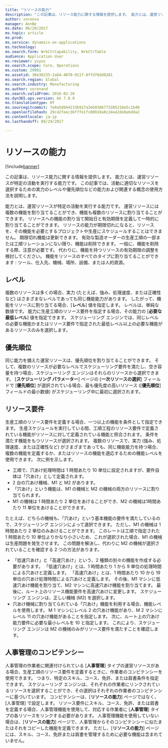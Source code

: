 ```yaml
---
title: "リソースの能力"
description: "この記事は、リソース能力に関する情報を提供します。 能力とは、運営リソースが特定の活動を実行する能力です。 この記事では、活動に適切なリソースを選択するための実力のレベルや優先順位などの能力および関連する概念の使用方法を説明します。"
author: sorenva
manager: AnnBe
ms.date: 06/20/2017
ms.topic: article
ms.prod: 
ms.service: dynamics-ax-applications
ms.technology: 
ms.search.form: WrkCtrCapability, WrkCtrTable
audience: Application User
ms.reviewer: yuyus
ms.search.scope: Core, Operations
ms.custom: 29961
ms.assetid: 30e38233-2a64-4070-911f-8ffd78dd8281
ms.search.region: Global
ms.search.industry: Manufacturing
ms.author: sorenand
ms.search.validFrom: 2016-02-28
ms.dyn365.ops.version: AX 7.0.0
ms.translationtype: HT
ms.sourcegitcommit: 7e0a5d044133b917a3eb9386773205218e5c1b40
ms.openlocfilehash: 29c42feec36f7fe1fc00918a8c24e42de8a6dda2
ms.contentlocale: ja-jp
ms.lasthandoff: 09/29/2017

---
```


# <a name="resource-capabilities"></a>リソースの能力

[!include[banner](../includes/banner.md)]


この記事は、リソース能力に関する情報を提供します。 能力とは、運営リソースが特定の活動を実行する能力です。 この記事では、活動に適切なリソースを選択するための実力のレベルや優先順位などの能力および関連する概念の使用方法を説明します。

能力とは、運営リソースが特定の活動を実行する能力です。 運営リソースには複数の機能を割り当てることができ、機能も複数のリソースに割り当てることができます。 リソースへの機能の割り当て開始日と有効期限を定義して一時的に割り当てることができます。 リソースの能力が期限切れになると、リソースを、その機能を必要とするプロジェクトや生産にスケジュールすることはできません。 期限切れ機能は更新できます。 有効な製造オーダーの生産工順の一部または工順リレーションにない限り、機能は削除できます。 一般に、機能を削除する際、注意が必要です。 代わりに、機能を持つリソースの有効期限の調整を検討してください。 機能をリソースのすべてのタイプに割り当てることができます : ツール、仕入先、機械、場所、設備、または人的資源。

## <a name="level"></a>レベル
複数のリソースは多くの場合、実力 (たとえば、強み、処理速度、または正確性など) はさまざまなレベルであっても同じ機能能力があります。 したがって、機能をリソースに割り当てる場合、[**レベル**] 値を指定します。 レベルは、単純な数値です。 能力に生産工順のリソース要件を指定する場合、その能力の [**必要な最低レベル**] 値を指定できます。 スケジューリング エンジンでは、同じレベルの必要な機能かまたはリソース要件で指定された最低レベル以上の必要な機能があるリソースのみを選択します。

## <a name="priority"></a>優先順位
同じ能力を備えた運営リソースは、優先順位を割り当てることができます。 そして、複数のリソースが必要なレベルでスケジューリング要件を満たし、空き容量を持つ場合、スケジューリング エンジンはそれらのリソースから選択できます。 [**スケジューリング パラメーター**] ページの [**一次リソースの選択**] フィールドで [**優先順位**] が選択されている場合、最も優先度の高いリソース ([**優先順位**] フィールドの最小数値) がスケジューリング中に最初に選択されます。

## <a name="resource-requirements"></a>リソース要件
生産工順のリソース要件を定義する場合、一つ以上の機能を条件として指定できます。 生産スケジュールを実行している間、工順工程のリソース要件で定義されている機能がリソースに対して定義されている機能と照合されます。 条件を満たす機能をもつリソースが選択されます。 複数のリソースで、実力 (強み、処理速度、または正確性など) がさまざまであっても、同じ機能能力を持つ場合、複数の機能を定義するか、またはリソースの機能を適応するための機能レベルを使用できます。 次に例を示します。

-   工順で、穴あけ処理時間は 1 時間あたり 10 単位に設定されますが、要件自体は「穴あけ」として定義されます。
-   2 台の穴あけ機械、M1 と M2 があります。
-   「穴あけ」という機能は、M1 の機械と M2 の機械の両方のリソースに割り当てられます。
-   M1 の機械は 1 時間あたり 2 単位をあけることができ、M2 の機械は1時間あたり 11 単位をあけることができます。

たとえば、どちらの機械も、「穴あけ」という基本機能の要件を満たしているので、スケジューリング エンジンによって選択できます。 ただし、M1 の機械は 1 時間あたり 2 単位のみあけることができます。 このレートは工順で指定された 1 時間あたり 10 単位よりかなり小さいため、これが選択された場合、M1 の機械は生産問題を発生させます。 この問題を解決し、代わりに M2 の機械が選択されていることを確認する 2 つの方法があります。

-   「低速穴あけ」と「高速穴あけ」という、2 種類の別々の機能を作成する必要があります。 「低速穴あけ」とは、1 時間あたり 1 から 9 単位の処理時間による穴あけと定義します。 「高速穴あけ」とは、1 時間あたり 10 から 19 単位の穴あけ処理時間による穴あけと定義します。 その後、M1 マシンに低速穴あけ機能を割り当て、M2 マシンに高速穴あけ機能を割り当てます。 最後に、ルート上のリソース機能要件を高速穴あけに変更します。 スケジューリング エンジンは、正しい機械 (M2) を選択します。
-   穴あけ機械に割り当てられている「穴あけ」機能を利用する場合、機能レベルを使用します。 M 1 マシンにレベル 2 の穴あけ機能があり、M 2 マシンにレベル 11 の穴あけ機能があることを指定します。 次に、ルート上の穴あけ能力要件に必要な最小レベルを 10 と指定します。 これにより、スケジューリング エンジンは M2 の機械のみがリソース要件を満たすことを確認します。

## <a name="competencies-for-human-resources"></a>人事管理のコンピテンシー
人事管理の作業者に関連付けられている [**人事管理**] タイプの運営リソースがある場合、生産工順のリソース要件を定義するときに、作業者のコンピテンシーを使用できます。 つまり、特定のスキル、コース、免許、または肩書条件を指定できます。 スケジューリング エンジンは、それぞれの作業者にリンクされているリソースを選択することができ、その選択はそれぞれの作業者のコンピテンシーに基づいています。 コンピテンシーは、[**リソースの能力**] ページではなく、[人事管理] で設定します。 リソース要件にスキル、コース、免許、または肩書を定義する場合、人事管理機能を使用して、対応する作業者に [**人事管理**] タイプの各リソースをリンクする必要があります。 人事管理機能を使用していない場合は、[**リソースの能力**] ページで、人事管理からそのコンピテンシーに似たまたはそれをコピーした機能を定義できます。 ただし、[**リソースの能力**] ページには、スキル、コース、免許または肩書を管理するために必要な機能は含まれていません。




